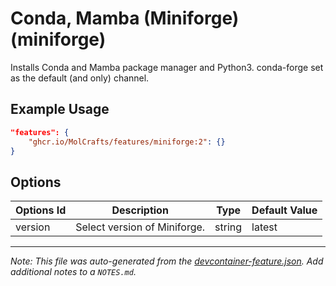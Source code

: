 
# Conda, Mamba (Miniforge) (miniforge)

Installs Conda and Mamba package manager and Python3. conda-forge set as the default (and only) channel.

## Example Usage

```json
"features": {
    "ghcr.io/MolCrafts/features/miniforge:2": {}
}
```

## Options

| Options Id | Description | Type | Default Value |
|-----|-----|-----|-----|
| version | Select version of Miniforge. | string | latest |



---

_Note: This file was auto-generated from the [devcontainer-feature.json](https://github.com/MolCrafts/features/blob/main/src/miniforge/devcontainer-feature.json).  Add additional notes to a `NOTES.md`._
